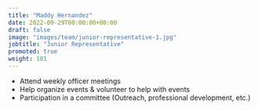 ```yaml
---
title: "Maddy Hernandez"
date: 2022-09-29T00:00:00+00:00
draft: false
image: "images/team/junior-representative-1.jpg"
jobtitle: "Junior Representative"
promoted: true
weight: 101
---
```


- Attend weekly officer meetings
- Help organize events & volunteer to help with events
- Participation in a committee (Outreach, professional development, etc.)

